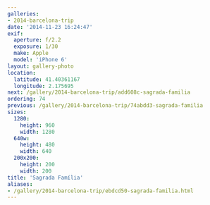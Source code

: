 ```yaml
---
galleries:
- 2014-barcelona-trip
date: '2014-11-23 16:24:47'
exif:
  aperture: f/2.2
  exposure: 1/30
  make: Apple
  model: 'iPhone 6'
layout: gallery-photo
location:
  latitude: 41.40361167
  longitude: 2.175695
next: /gallery/2014-barcelona-trip/add608c-sagrada-familia
ordering: 74
previous: /gallery/2014-barcelona-trip/74abdd3-sagrada-familia
sizes:
  1280:
    height: 960
    width: 1280
  640w:
    height: 480
    width: 640
  200x200:
    height: 200
    width: 200
title: 'Sagrada Família'
aliases:
- /gallery/2014-barcelona-trip/ebdcd50-sagrada-familia.html
---
```

